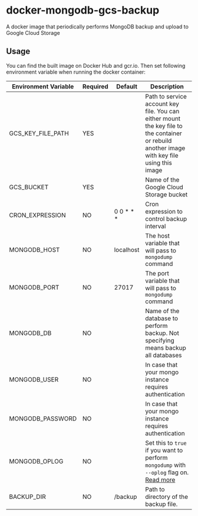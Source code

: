 # docker-mongodb-gcs-backup

A docker image that periodically performs MongoDB backup and upload to Google Cloud Storage

## Usage

You can find the built image on Docker Hub and gcr.io. Then set following environment variable when running the docker container:

| Environment Variable | Required | Default | Description |
| --- | --- | --- | --- |
| GCS_KEY_FILE_PATH | YES |  | Path to service account key file. You can either mount the key file to the container or rebuild another image with key file using this image |
| GCS_BUCKET | YES |  | Name of the Google Cloud Storage bucket |
| CRON_EXPRESSION | NO | 0 0 * * * | Cron expression to control backup interval |
| MONGODB_HOST | NO | localhost | The host variable that will pass to `mongodump` command |
| MONGODB_PORT | NO | 27017 | The port variable that will pass to `mongodump` command |
| MONGODB_DB | NO |  | Name of the database to perform backup. Not specifying means backup all databases |
| MONGODB_USER | NO |  | In case that your mongo instance requires authentication |
| MONGODB_PASSWORD | NO |  | In case that your mongo instance requires authentication |
| MONGODB_OPLOG | NO | | Set this to `true` if you want to perform `mongodump` with `--oplog` flag on. [Read more](https://docs.mongodb.com/v3.4/reference/program/mongodump/#cmdoption-oplog) |
| BACKUP_DIR | NO | /backup | Path to directory of the backup file. |
